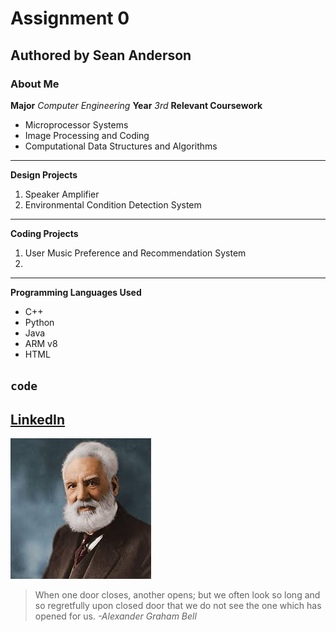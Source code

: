 # Assignment 0
## Authored by Sean Anderson
### About Me
**Major** *Computer Engineering*
**Year** *3rd*
**Relevant Coursework**
- Microprocessor Systems
- Image Processing and Coding
- Computational Data Structures and Algorithms
---
**Design Projects**
1. Speaker Amplifier
2. Environmental Condition Detection System
---
**Coding Projects**
1. User Music Preference and Recommendation System
2. 
---
**Programming Languages Used**
- C++
- Python
- Java
- ARM v8
- HTML

`code`
---
[LinkedIn](https://www.linkedin.com/in/sean-anderson-403ab4199/)
---
![Alexander Graham Bell](https://github.com/Sanderson1205/cpe322/blob/c6fa6c53ec95700cb22a1e5157c829f5d965cbcc/Alexander%20Graham%20Bell.jpg)
> When one door closes, another opens; but we often look so long and so regretfully upon closed door that we do not see the one which has opened for us.
*-Alexander Graham Bell*
